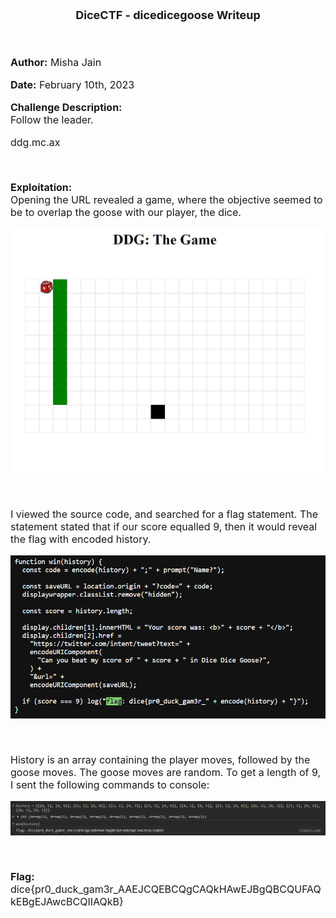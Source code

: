 <font size = '4'>
<p align = 'center'>
<b>
DiceCTF - dicedicegoose Writeup 
</b>
</p>
</font>

<br>
<font size = '3'>

<b>Author:</b> Misha Jain

<b>Date:</b> February 10th, 2023

<b>Challenge Description:</b><br>
Follow the leader.

ddg.mc.ax

<br>

<b>Exploitation:</b><br>
Opening the URL revealed a game, where the objective seemed to be to overlap the goose with our player, the dice.

<p align = 'center'>

![](<Pictures/Dicedicegoose - Game.png>)

</p><br>

I viewed the source code, and searched for a flag statement. The statement stated that if our score equalled 9, then it would reveal the flag with encoded history.

<p align = 'center'>

![](<Pictures/Dicedicegoose - Flag_Code.png>)

</p><br>

History is an array containing the player moves, followed by the goose moves. The goose moves are random. To get a length of 9, I sent the following commands to console:

<p align = 'center'>

![](<Pictures/Dicedicegoose - Flag.png>)

</p><br>

<b>Flag:</b> dice{pr0_duck_gam3r_AAEJCQEBCQgCAQkHAwEJBgQBCQUFAQkEBgEJAwcBCQIIAQkB}

</font>